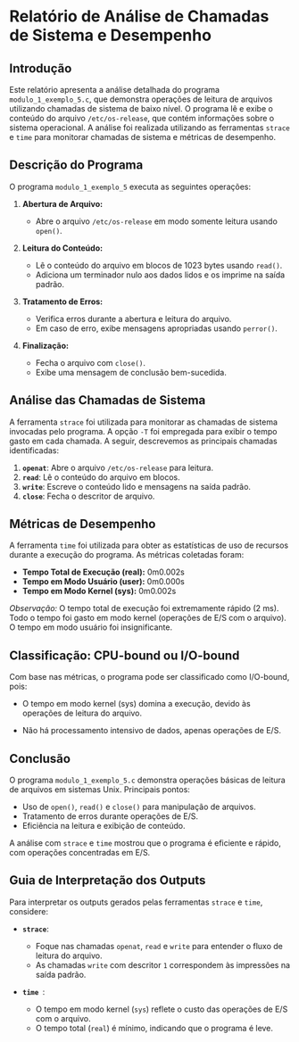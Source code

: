 # Relatório de Análise de Chamadas de Sistema e Desempenho

## Introdução

Este relatório apresenta a análise detalhada do programa `modulo_1_exemplo_5.c`, que demonstra operações de leitura de arquivos utilizando chamadas de sistema de baixo nível. O programa lê e exibe o conteúdo do arquivo `/etc/os-release`, que contém informações sobre o sistema operacional. A análise foi realizada utilizando as ferramentas `strace` e `time` para monitorar chamadas de sistema e métricas de desempenho.

## Descrição do Programa

O programa `modulo_1_exemplo_5` executa as seguintes operações:

1. **Abertura de Arquivo:**
   - Abre o arquivo `/etc/os-release` em modo somente leitura usando `open()`.

2. **Leitura do Conteúdo:**
   - Lê o conteúdo do arquivo em blocos de 1023 bytes usando `read()`.
   - Adiciona um terminador nulo aos dados lidos e os imprime na saída padrão.

3. **Tratamento de Erros:**
   - Verifica erros durante a abertura e leitura do arquivo.
   - Em caso de erro, exibe mensagens apropriadas usando `perror()`.

4. **Finalização:**
   - Fecha o arquivo com `close()`.
   - Exibe uma mensagem de conclusão bem-sucedida.

## Análise das Chamadas de Sistema

A ferramenta `strace` foi utilizada para monitorar as chamadas de sistema invocadas pelo programa. A opção `-T` foi empregada para exibir o tempo gasto em cada chamada. A seguir, descrevemos as principais chamadas identificadas:

1. **`openat`**: Abre o arquivo `/etc/os-release` para leitura.
2. **`read`**: Lê o conteúdo do arquivo em blocos.
3. **`write`**: Escreve o conteúdo lido e mensagens na saída padrão.
4. **`close`**: Fecha o descritor de arquivo.

## Métricas de Desempenho

A ferramenta `time` foi utilizada para obter as estatísticas de uso de recursos durante a execução do programa. As métricas coletadas foram:

- **Tempo Total de Execução (real):** 0m0.002s
- **Tempo em Modo Usuário (user):** 0m0.000s
- **Tempo em Modo Kernel (sys):** 0m0.002s

_Observação:_ O tempo total de execução foi extremamente rápido (2 ms). Todo o tempo foi gasto em modo kernel (operações de E/S com o arquivo). O tempo em modo usuário foi insignificante.

## Classificação: CPU-bound ou I/O-bound

Com base nas métricas, o programa pode ser classificado como I/O-bound, pois:
   - O tempo em modo kernel (sys) domina a execução, devido às operações de leitura do arquivo.

   - Não há processamento intensivo de dados, apenas operações de E/S.

## Conclusão

O programa `modulo_1_exemplo_5.c` demonstra operações básicas de leitura de arquivos em sistemas Unix. Principais pontos:
   - Uso de `open()`, `read()` e `close()` para manipulação de arquivos.
   - Tratamento de erros durante operações de E/S.
   - Eficiência na leitura e exibição de conteúdo.

A análise com `strace` e `time` mostrou que o programa é eficiente e rápido, com operações concentradas em E/S.

## Guia de Interpretação dos Outputs

Para interpretar os outputs gerados pelas ferramentas `strace` e `time`, considere:

- **`strace`**:
   - Foque nas chamadas `openat`, `read` e `write` para entender o fluxo de leitura do arquivo.
   - As chamadas `write` com descritor `1` correspondem às impressões na saída padrão.

- **`time `**:
   - O tempo em modo kernel (`sys`) reflete o custo das operações de E/S com o arquivo.
   - O tempo total (`real`) é mínimo, indicando que o programa é leve.
